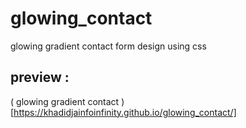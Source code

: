 # glowing_contact
glowing gradient contact form design using css
## preview :
( glowing gradient contact )[https://khadidjainfoinfinity.github.io/glowing_contact/]
